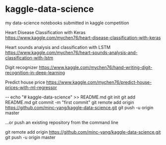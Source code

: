 # kaggle-data-science
my data-science notebooks submitted in kaggle competition


Heart Disease Classification with Keras
https://www.kaggle.com/mychen76/heart-disease-classification-with-keras


Heart sounds analysis and classification with LSTM
https://www.kaggle.com/mychen76/heart-sounds-analysis-and-classification-with-lstm


Digit recognizer
https://www.kaggle.com/mychen76/hand-writing-digit-recognition-in-deep-learning


Predict house price
https://www.kaggle.com/mychen76/predict-house-prices-with-ml-regressor



--
echo "# kaggle-data-science" >> README.md
git init
git add README.md
git commit -m "first commit"
git remote add origin https://github.com/minc-yang/kaggle-data-science.git
git push -u origin master

…or push an existing repository from the command line

git remote add origin https://github.com/minc-yang/kaggle-data-science.git
git push -u origin master

